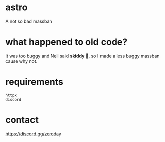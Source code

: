 # astro
A not so bad massban
# what happened to old code?
It was too buggy and Nell said **skiddy** :rofl:, so I made a less buggy massban cause why not.
# requirements
```
httpx
discord
```
# contact
https://discord.gg/zeroday

